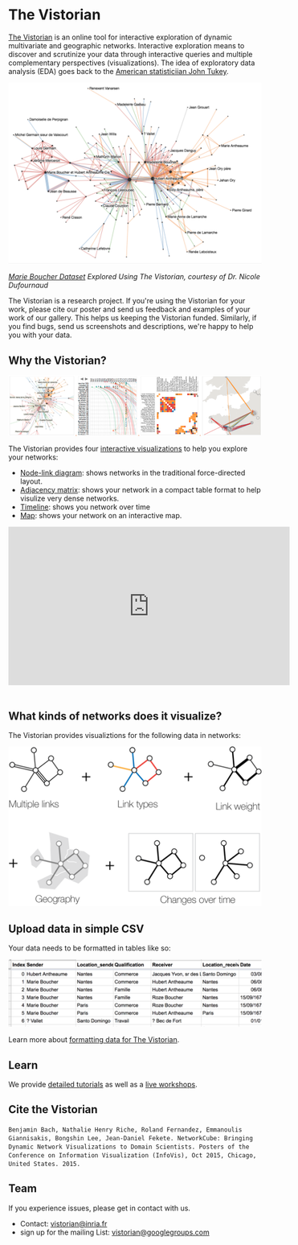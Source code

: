<link rel="stylesheet" type="text/css" href="assets/styles/style.css">

# The Vistorian 

[The Vistorian](http://vistorian.net) is an online tool for interactive exploration of dynamic multivariate and geographic networks. Interactive exploration means to discover and scrutinize your data through interactive queries and multiple complementary perspectives (visualizations). The idea of exploratory data analysis (EDA) goes back to the [American statisticiian John Tukey](https://en.wikipedia.org/wiki/John_Tukey).

![image](assets/Images/Marie_Boucher_2.png)

_[Marie Boucher Dataset](https://hal.archives-ouvertes.fr/hal-02508730/document) Explored Using The Vistorian, courtesy of Dr. Nicole Dufournaud_

The Vistorian is a research project. If you're using the Vistorian for your work, please cite our poster and send us feedback and examples of your work of our gallery. This helps us keeping the Vistorian funded. Similarly, if you find bugs, send us screenshots and descriptions, we're happy to help you with your data.



## Why the Vistorian?

![image](figures/vistorian-visualizations.png)

The Vistorian provides four [interactive visualizations](visualizations.html) to help you explore your networks: 
* [Node-link diagram](visualizations.html#node-link): shows networks in the traditional force-directed layout.
* [Adjacency matrix](visualizations.html#adjacency-matrix): shows your network in a compact table format to help visulize very dense networks.
* [Timeline](visualizations.html#time-arcs): shows you network over time
* [Map](visualizations.html#map): shows your network on an interactive map.

<iframe width="560" height="315" src="https://www.youtube.com/embed/0VE5X2GS3AE" title="The Vistorian" frameborder="0" allow="accelerometer; autoplay; clipboard-write; encrypted-media; gyroscope; picture-in-picture" allowfullscreen></iframe><br/><br/>  

## What kinds of networks does it visualize?
The Vistorian provides visualiztions for the following data in networks:

![image](assets/Images/multiple-links.png)
<br/>


## Upload data in simple CSV

Your data needs to be formatted in tables like so: 
<br/>

![image](assets/Images/loadData_1.png)

Learn more about [formatting data for The Vistorian](formattingdata).

## Learn

We provide [detailed tutorials](gettingstarted.html) as well as a [live workshops](tutorials.html).

## Cite the Vistorian
`Benjamin Bach, Nathalie Henry Riche, Roland Fernandez, Emmanoulis Giannisakis, Bongshin Lee, Jean-Daniel Fekete. NetworkCube: Bringing Dynamic Network Visualizations to Domain Scientists. Posters of the Conference on Information Visualization (InfoVis), Oct 2015, Chicago, United States. 2015.`

## Team

If you experience issues, please get in contact with us.

* Contact: [vistorian@inria.fr](vistorian@inria.fr)
* sign up for the mailing List: vistorian@googlegroups.com
